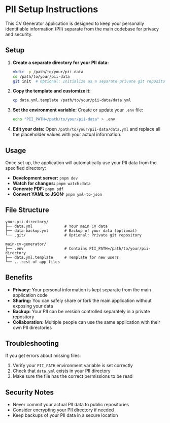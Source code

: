 # PII Setup Instructions

This CV Generator application is designed to keep your personally identifiable information (PII) separate from the main codebase for privacy and security.

## Setup

1. **Create a separate directory for your PII data:**

   ```bash
   mkdir -p /path/to/your/pii-data
   cd /path/to/your/pii-data
   git init  # Optional: Initialize as a separate private git repository
   ```

2. **Copy the template and customize it:**

   ```bash
   cp data.yml.template /path/to/your/pii-data/data.yml
   ```

3. **Set the environment variable:** Create or update your `.env` file:

   ```bash
   echo "PII_PATH=/path/to/your/pii-data" > .env
   ```

4. **Edit your data:** Open `/path/to/your/pii-data/data.yml` and replace all the placeholder values with your actual information.

## Usage

Once set up, the application will automatically use your PII data from the specified directory:

- **Development server:** `pnpm dev`
- **Watch for changes:** `pnpm watch:data`
- **Generate PDF:** `pnpm pdf`
- **Convert YAML to JSON:** `pnpm yml-to-json`

## File Structure

```
your-pii-directory/
├── data.yml              # Your main CV data
├── data-backup.yml       # Backup of your data (optional)
└── .git/                 # Optional: Private git repository

main-cv-generator/
├── .env                  # Contains PII_PATH=/path/to/your/pii-directory
├── data.yml.template     # Template for new users
└── ...rest of app files
```

## Benefits

- **Privacy:** Your personal information is kept separate from the main application code
- **Sharing:** You can safely share or fork the main application without exposing your data
- **Backup:** Your PII can be version controlled separately in a private repository
- **Collaboration:** Multiple people can use the same application with their own PII directories

## Troubleshooting

If you get errors about missing files:

1. Verify your `PII_PATH` environment variable is set correctly
2. Check that `data.yml` exists in your PII directory
3. Make sure the file has the correct permissions to be read

## Security Notes

- Never commit your actual PII data to public repositories
- Consider encrypting your PII directory if needed
- Keep backups of your PII data in a secure location
